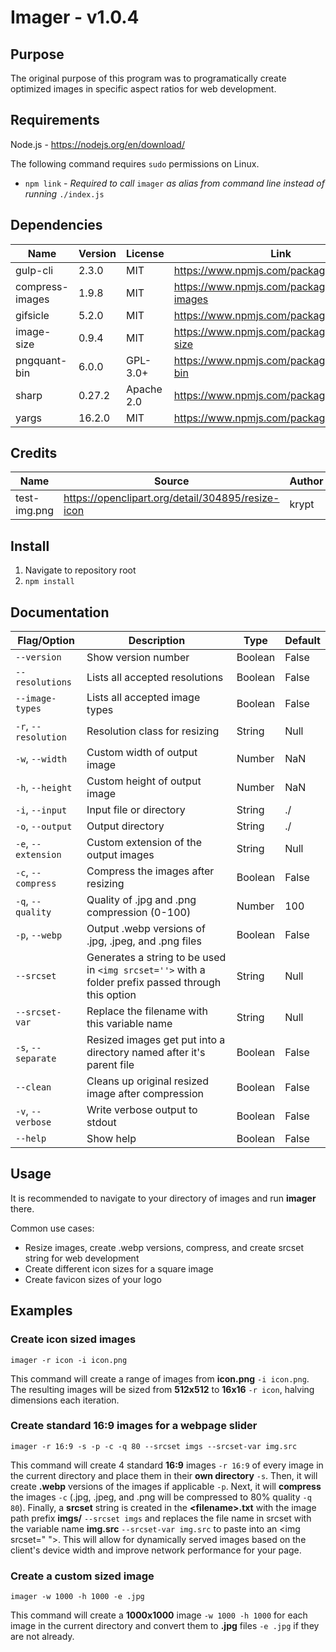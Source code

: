 # Imager - v1.0.4

## Purpose
The original purpose of this program was to programatically create optimized images in specific aspect ratios for web development.

## Requirements
Node.js - https://nodejs.org/en/download/

The following command requires ```sudo``` permissions on Linux.
  * ```npm link``` - *Required to call* ```imager``` *as alias from command line instead of running* ```./index.js```

## Dependencies
| Name | Version | License | Link |
| --- | --- | --- | --- |
| gulp-cli | 2.3.0 | MIT | https://www.npmjs.com/package/gulp-cli |
| compress-images | 1.9.8 | MIT | https://www.npmjs.com/package/compress-images |
| gifsicle | 5.2.0 | MIT | https://www.npmjs.com/package/gifsicle |
| image-size | 0.9.4 | MIT | https://www.npmjs.com/package/image-size |
| pngquant-bin | 6.0.0 | GPL-3.0+ | https://www.npmjs.com/package/pngquant-bin |
| sharp | 0.27.2 | Apache 2.0 | https://www.npmjs.com/package/sharp |
| yargs | 16.2.0 | MIT | https://www.npmjs.com/package/yargs |

## Credits
| Name | Source | Author | License | 
| --- | --- | --- | --- |
| test-img.png | https://openclipart.org/detail/304895/resize-icon | krypt | CC0 1.0 |

## Install
  1. Navigate to repository root
  2. ```npm install```
   
## Documentation
  | Flag/Option | Description | Type | Default |
  | --- | --- | --- | --- |
  | ```--version```| Show version number | Boolean | False |
  | ```--resolutions``` | Lists all accepted resolutions | Boolean | False |
  | ```--image-types``` | Lists all accepted image types | Boolean | False |
  | ```-r```, ```--resolution``` | Resolution class for resizing | String | Null |
  | ```-w```, ```--width``` | Custom width of output image | Number | NaN |
  | ```-h```, ```--height``` | Custom height of output image | Number | NaN |
  | ```-i```, ```--input``` | Input file or directory | String | ./ |
  | ```-o```, ```--output``` | Output directory | String | ./ |
  | ```-e```, ```--extension``` | Custom extension of the output images | String | Null |
  | ```-c```, ```--compress``` | Compress the images after resizing | Boolean | False |
  | ```-q```, ```--quality``` | Quality of .jpg and .png compression (0-100) | Number | 100 |
  | ```-p```, ```--webp``` | Output .webp versions of .jpg, .jpeg, and .png files | Boolean | False |
  | ```--srcset``` | Generates a string to be used in ```<img srcset=''>``` with a folder prefix passed through this option | String | Null |
  | ```--srcset-var``` | Replace the filename with this variable name | String | Null |
  | ```-s```, ```--separate``` | Resized images get put into a directory named after it's parent file | Boolean | False |
  | ```--clean``` | Cleans up original resized image after compression | Boolean | False |
  | ```-v```, ```--verbose``` | Write verbose output to stdout | Boolean | False |
  | ```--help``` | Show help | Boolean | False |

## Usage
It is recommended to navigate to your directory of images and run **imager** there.

Common use cases:
  * Resize images, create .webp versions, compress, and create srcset string for web development
  * Create different icon sizes for a square image
  * Create favicon sizes of your logo

## Examples
### Create icon sized images
```imager -r icon -i icon.png```

This command will create a range of images from **icon.png** ```-i icon.png```. The resulting images will be sized from **512x512** to **16x16** ```-r icon```, halving dimensions each iteration.

### Create standard 16:9 images for a webpage slider
```imager -r 16:9 -s -p -c -q 80 --srcset imgs --srcset-var img.src```

This command will create 4 standard **16:9** images ```-r 16:9``` of every image in the current directory and place them in their **own directory** ```-s```. Then, it will create **.webp** versions of the images if applicable ```-p```. Next, it will **compress** the images ```-c``` (.jpg, .jpeg, and .png will be compressed to 80% quality ```-q 80```). Finally, a **srcset** string is created in the **\<filename\>.txt** with the image path prefix **imgs/** ```--srcset imgs``` and replaces the file name in srcset with the variable name **img.src** ```--srcset-var img.src``` to paste into an \<img srcset=" "\>. This will allow for dynamically served images based on the client's device width and improve network performance for your page.

### Create a custom sized image
```imager -w 1000 -h 1000 -e .jpg```

This command will create a **1000x1000** image ```-w 1000 -h 1000``` for each image in the current directory and convert them to **.jpg** files ```-e .jpg``` if they are not already.